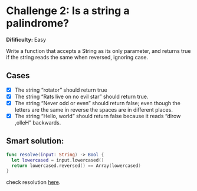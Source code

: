 # Challenge 2: Is a string a palindrome?

**Difificulty:** Easy

Write a function that accepts a String as its only parameter, and returns true if the string
reads the same when reversed, ignoring case.

## Cases
  - [x] The string “rotator” should return true
  - [x] The string “Rats live on no evil star” should return true.
  - [x] The string “Never odd or even” should return false; even though the letters are the same in reverse the spaces are in different places.
  - [x] The string “Hello, world” should return false because it reads “dlrow ,olleH” backwards.

## Smart solution:
```swift
func resolve(input: String) -> Bool {
  let lowercased = input.lowercased()
  return lowercased.reversed() == Array(lowercased)
}
```

check resolution [here](https://github.com/PaoloProdossimoLopes/swift-coding-challenges-book/blob/main/SwiftCodingChallenges/SwiftCodingChallenges/Chanllenge02.swift).
